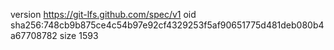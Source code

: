 version https://git-lfs.github.com/spec/v1
oid sha256:748cb9b875ce4c54b97e92cf4329253f5af90651775d481deb080b4a67708782
size 1593
